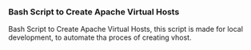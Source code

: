 ### Bash Script to Create Apache Virtual Hosts

Bash Script to Create Apache Virtual Hosts, this script is made for local development, to automate tha proces of creating vhost.

